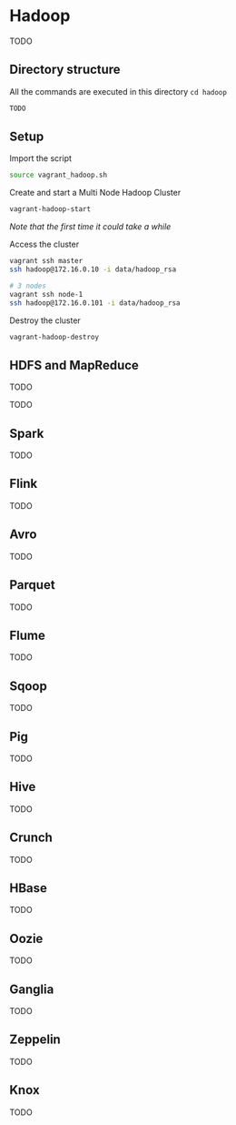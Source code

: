 # Hadoop

TODO

## Directory structure

All the commands are executed in this directory `cd hadoop`

```bash
TODO
```

## Setup

Import the script
```bash
source vagrant_hadoop.sh
```

Create and start a Multi Node Hadoop Cluster
```bash
vagrant-hadoop-start
```
*Note that the first time it could take a while*

Access the cluster
```bash
vagrant ssh master
ssh hadoop@172.16.0.10 -i data/hadoop_rsa

# 3 nodes
vagrant ssh node-1
ssh hadoop@172.16.0.101 -i data/hadoop_rsa
```

Destroy the cluster
```bash
vagrant-hadoop-destroy
```

## HDFS and MapReduce

TODO


TODO

## Spark

TODO

## Flink

TODO

## Avro

TODO

## Parquet

TODO

## Flume

TODO

## Sqoop

TODO

## Pig

TODO

## Hive

TODO

## Crunch

TODO

## HBase

TODO

## Oozie

TODO

## Ganglia

TODO

## Zeppelin

TODO

## Knox

TODO

<!--

> **HDFS** A distributed file system that provides high-throughput access to application data

> **YARN** A framework for job scheduling and cluster resource management

> **MapReduce** A YARN-based system for parallel processing of large data sets

> **Spark** An open-source cluster-computing framework

> **Avro** A data serialization system

> **Parquet** A columnar storage format that can efficiently store nested data

> **Oozie** A workflow scheduler system to manage Hadoop jobs

> **Ganglia** A monitoring system for Hadoop

Offical documentation

* [Hadoop](https://hadoop.apache.org)
* [Parquet](https://parquet.apache.org)
* [Oozie](https://oozie.apache.org)
* [Ganglia](http://ganglia.info)

Requirement

* Vagrant
* VirtualBox

The following guide explains how to provision a Single Node Hadoop Cluster locally and play with it. Checkout the [Vagrantfile](https://github.com/niqdev/provision-tools/blob/master/hadoop-spark/Vagrantfile) and the Vagrant [guide](other/#vagrant) for more details.

## Directory structure

All the commands are executed in this directory `cd hadoop-spark`

```bash
hadoop-spark/
├── example
│   └── map-reduce
│       ├── build
│       │   ...
│       │   └── libs
│       │      └── map-reduce.jar
│       ├── build.gradle
│       ├── gradlew
│       └── src
│           ├── main
│           │   └── java
│           │       └── com
│           │           └── github
│           │               └── niqdev
│           │                   ├── IntSumReducer.java
│           │                   ├── TokenizerMapper.java
│           │                   └── WordCount.java
│           └── test
│               └── ...
├── file
│   ├── hadoop-core-site.xml
│   ├── hadoop-hdfs-site.xml
│   ├── mapred-site.xml
│   ├── ssh-config
│   └── yarn-site.xml
├── README.md
├── script
│   ├── bootstrap.sh
│   ├── setup_all.sh
│   ├── setup_hadoop.sh
│   ├── setup_java.sh
│   ├── setup_spark.sh
│   ├── setup_user.sh
│   └── start_hadoop.sh
└── Vagrantfile
```

## Web UI

* namenode [http://localhost:50070](http://localhost:50070)
* resource manager [http://localhost:8088](http://localhost:8088)
* history server [http://localhost:19888](http://localhost:19888)
* set log level temporarily [http://localhost:8088/logLevel](http://localhost:8088/logLevel)
* JVM stack traces [http://localhost:8088/stacks](http://localhost:8088/stacks)
* namenode metrics [http://localhost:50070/jmx](http://localhost:50070/jmx)

## Setup

Start the box and verify the status
```bash
vagrant up
vagrant status
```
*Note that the first time it could take a while*

Access the box
```bash
vagrant ssh
```

Useful paths
```bash
# logs
/usr/local/hadoop/logs
# data
/var/hadoop
# config
/usr/local/hadoop/etc/hadoop
```

## HDFS

### Admin

```bash
# filesystem statistics
hdfs dfsadmin -report

# filesystem check
hdfs fsck /
```

## Example

### MapReduce WordCount Job

```bash
# create base directory using hdfs
hdfs dfs -mkdir -p /user/ubuntu

# create example directory
hadoop fs -mkdir -p /user/ubuntu/word-count/input

# list directory
hadoop fs -ls -h -R /
hadoop fs -ls -h -R /user/ubuntu

# create sample files
echo "Hello World Bye World" > file01
echo "Hello Hadoop Goodbye Hadoop" > file02

# copy from local to hdfs
hadoop fs -copyFromLocal file01 /user/ubuntu/word-count/input
hadoop fs -put file02 /user/ubuntu/word-count/input

# verify copied files
hadoop fs -ls -h -R /user/ubuntu
hadoop fs -cat /user/ubuntu/word-count/input/file01
hadoop fs -cat /user/ubuntu/word-count/input/file02
hadoop fs -cat /user/ubuntu/word-count/input/*

# build the jar (outside the machine to avoid permission issues)
cd provision-tools/hadoop-spark/example/map-reduce
./gradlew clean build

# run application
hadoop jar /vagrant/example/map-reduce/build/libs/map-reduce.jar \
  /user/ubuntu/word-count/input \
  /user/ubuntu/word-count/output

# check output
hadoop fs -cat /user/ubuntu/word-count/output/part-r-00000

# delete directory to run it again
hadoop fs -rm -R /user/ubuntu/word-count/output
```

### Benchmarking MapReduce with TeraSort

```bash
# generate random data
hadoop jar \
  $HADOOP_HOME/share/hadoop/mapreduce/hadoop-mapreduce-examples-*.jar \
  teragen 1000 random-data

# run terasort benchmark
hadoop jar \
  $HADOOP_HOME/share/hadoop/mapreduce/hadoop-mapreduce-examples-*.jar \
  terasort random-data sorted-data

# validate data
hadoop jar \
  $HADOOP_HOME/share/hadoop/mapreduce/hadoop-mapreduce-examples-*.jar \
  teravalidate sorted-data report

# useful commands
hadoop fs -ls -h -R .
hadoop fs -rm -r random-data
hadoop fs -cat random-data/part-m-00000
hadoop fs -cat sorted-data/part-r-00000
```

### Spark Job

TODO

-->

